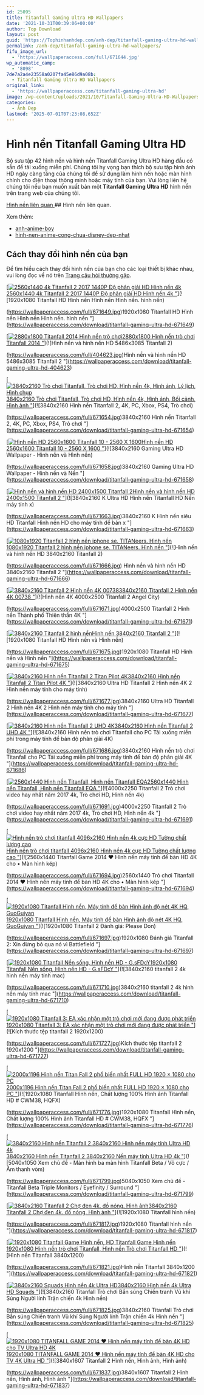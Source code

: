 ```yaml
---
id: 25095
title: Titanfall Gaming Ultra HD Wallpapers
date: '2021-10-31T00:39:06+00:00'
author: Top Download
layout: post
guid: 'https://Tophinhanhdep.com/anh-dep/titanfall-gaming-ultra-hd-wallpapers/'
permalink: /anh-dep/titanfall-gaming-ultra-hd-wallpapers/
fifu_image_url:
  - 'https://wallpaperaccess.com/full/671644.jpg'
wp_automatic_camp:
  - '8098'
7de7a2a4e23558a0207fa45e86d9a08b:
  - Titanfall Gaming Ultra HD Wallpapers
original_link:
  - 'https://wallpaperaccess.com/titanfall-gaming-ultra-hd'
image: /wp-content/uploads/2021/10/Titanfall-Gaming-Ultra-HD-Wallpapers.jpg
categories:
  - Ảnh Đẹp
lastmod: '2025-07-01T07:23:08.652Z'
---
```

# Hình nền Titanfall Gaming Ultra HD

Bộ sưu tập 42 hình nền và hình nền Titanfall Gaming Ultra HD hàng đầu có sẵn để tải xuống miễn phí. Chúng tôi hy vọng bạn thích bộ sưu tập hình ảnh HD ngày càng tăng của chúng tôi để sử dụng làm hình nền hoặc màn hình chính cho điện thoại thông minh hoặc máy tính của bạn. Vui lòng liên hệ chúng tôi nếu bạn muốn xuất bản một **Titanfall Gaming Ultra HD** hình nền trên trang web của chúng tôi.

[Hình nền liên quan ](#related) ## Hình nền liên quan.

   
 Xem thêm:

   
- [anh-anime-boy](https://tophinhanhdep.com/anh-anime/anh-anime-boy/)
- [hinh-nen-anime-cong-chua-disney-dep-nhat](https://tophinhanhdep.com/anh-anime/hinh-nen-anime-cong-chua-disney-dep-nhat/)

## Cách thay đổi hình nền của bạn

Để tìm hiểu cách thay đổi hình nền của bạn cho các loại thiết bị khác nhau, vui lòng đọc về nó trên [Trang câu hỏi thường gặp](https://tophinhanhdep.com/faq/).

  
[[![2560x1440 4k Titanfall 2 2017 1440P Độ phân giải HD Hình nền 4k](https://wallpaperaccess.com/full/671644.jpg)2560x1440 4k Titanfall 2 2017 1440P Độ phân giải HD Hình nền 4k "](https://wallpaperaccess.com/download/titanfall-gaming-ultra-hd-671644)](![1920x1080 Titanfall HD Hình nền Hình nền Hình nền.  hình nền)

(https://wallpaperaccess.com/full/671649.jpg)1920x1080 Titanfall HD Hình nền Hình nền Hình nền. hình nền "](https://wallpaperaccess.com/download/titanfall-gaming-ultra-hd-671649)

[[![2880x1800 Titanfall 2014 Hình nền trò chơi](https://wallpaperaccess.com/full/355196.jpg)2880x1800 Hình nền trò chơi Titanfall 2014 "](https://wallpaperaccess.com/download/titanfall-gaming-ultra-hd-355196)](![Hình nền và hình nền HD 5486x3085 Titanfall 2)

(https://wallpaperaccess.com/full/404623.jpg)Hình nền và hình nền HD 5486x3085 Titanfall 2 "](https://wallpaperaccess.com/download/titanfall-gaming-ultra-hd-404623)

[[![3840x2160 Trò chơi Titanfall, Trò chơi HD, Hình nền 4k, Hình ảnh, Lý lịch, Hình chụp](https://wallpaperaccess.com/full/671652.jpg)3840x2160 Trò chơi Titanfall, Trò chơi HD, Hình nền 4k, Hình ảnh, Bối cảnh, Hình ảnh "](https://wallpaperaccess.com/download/titanfall-gaming-ultra-hd-671652)](![3840x2160 Hình nền Titanfall 2, 4K, PC, Xbox, PS4, Trò chơi)

(https://wallpaperaccess.com/full/671654.jpg)3840x2160 Hình nền Titanfall 2, 4K, PC, Xbox, PS4, Trò chơi "](https://wallpaperaccess.com/download/titanfall-gaming-ultra-hd-671654)

[[![Hình nền HD 2560x1600 Titanfall 10 - 2560 X 1600](https://wallpaperaccess.com/full/671656.jpg)Hình nền HD 2560x1600 Titanfall 10 - 2560 X 1600 "](https://wallpaperaccess.com/download/titanfall-gaming-ultra-hd-671656)](![3840x2160 Gaming Ultra HD Wallpaper - Hình nền và Hình nền)

(https://wallpaperaccess.com/full/671658.jpg)3840x2160 Gaming Ultra HD Wallpaper - Hình nền và Nền "](https://wallpaperaccess.com/download/titanfall-gaming-ultra-hd-671658)

[[![Hình nền và hình nền HD 2400x1500 Titanfall 2](https://wallpaperaccess.com/full/671661.jpg)Hình nền và hình nền HD 2400x1500 Titanfall 2 "](https://wallpaperaccess.com/download/titanfall-gaming-ultra-hd-671661)](![3840x2160 K Ultra HD Hình nền Titanfall HD Nền máy tính x)

(https://wallpaperaccess.com/full/671663.jpg)3840x2160 K Hình nền siêu HD Titanfall Hình nền HD cho máy tính để bàn x "](https://wallpaperaccess.com/download/titanfall-gaming-ultra-hd-671663)

[[![1080x1920 Titanfall 2 hình nền iphone se.  TITANeers.  Hình nền](https://wallpaperaccess.com/full/671665.jpg)1080x1920 Titanfall 2 hình nền iphone se. TITANeers. Hình nền "](https://wallpaperaccess.com/download/titanfall-gaming-ultra-hd-671665)](![Hình nền và hình nền HD 3840x2160 Titanfall 2)

(https://wallpaperaccess.com/full/671666.jpg) Hình nền và hình nền HD 3840x2160 Titanfall 2 "](https://wallpaperaccess.com/download/titanfall-gaming-ultra-hd-671666)

[[![3840x2160 Titanfall 2 Hình nền 4K 00738](https://wallpaperaccess.com/full/671668.jpg)3840x2160 Titanfall 2 Hình nền 4K 00738 "](https://wallpaperaccess.com/download/titanfall-gaming-ultra-hd-671668)](![Hình nền 4K 4000x2500 Titanfall 2 Angel City)

(https://wallpaperaccess.com/full/671671.jpg)4000x2500 Titanfall 2 Hình nền Thành phố Thiên thần 4K "](https://wallpaperaccess.com/download/titanfall-gaming-ultra-hd-671671)

[[![3840x2160 Titanfall 2 hình nền](https://wallpaperaccess.com/full/671672.jpg)Hình nền 3840x2160 Titanfall 2 "](https://wallpaperaccess.com/download/titanfall-gaming-ultra-hd-671672)](![1920x1080 Titanfall HD Hình nền và Hình nền)

(https://wallpaperaccess.com/full/671675.jpg)1920x1080 Titanfall HD Hình nền và Hình nền "](https://wallpaperaccess.com/download/titanfall-gaming-ultra-hd-671675)

[[![3840x2160 Hình nền Titanfall 2 Titan Pilot 4K](https://wallpaperaccess.com/full/671676.jpg)3840x2160 Hình nền Titanfall 2 Titan Pilot 4K "](https://wallpaperaccess.com/download/titanfall-gaming-ultra-hd-671676)](![3840x2160 Ultra HD Titanfall 2 Hình nền 4K 2 Hình nền máy tính cho máy tính)

(https://wallpaperaccess.com/full/671677.jpg)3840x2160 Ultra HD Titanfall 2 Hình nền 4K 2 Hình nền máy tính cho máy tính "](https://wallpaperaccess.com/download/titanfall-gaming-ultra-hd-671677)

[[![3840x2160 Hình nền Titanfall 2 UHD 4K](https://wallpaperaccess.com/full/671683.jpg)3840x2160 Hình nền Titanfall 2 UHD 4K "](https://wallpaperaccess.com/download/titanfall-gaming-ultra-hd-671683)](![3840x2160 Hình nền trò chơi Titanfall cho PC Tải xuống miễn phí trong máy tính để bàn độ phân giải 4K)

(https://wallpaperaccess.com/full/671686.jpg)3840x2160 Hình nền trò chơi Titanfall cho PC Tải xuống miễn phí trong máy tính để bàn độ phân giải 4K "](https://wallpaperaccess.com/download/titanfall-gaming-ultra-hd-671686)

[[![2560x1440 Hình nền Titanfall, Hình nền Titanfall EQA](https://wallpaperaccess.com/full/671690.jpg)2560x1440 Hình nền Titanfall, Hình nền Titanfall EQA "](https://wallpaperaccess.com/download/titanfall-gaming-ultra-hd-671690)](![4000x2250 Titanfall 2 Trò chơi video hay nhất năm 2017 4k, Trò chơi HD, Hình nền 4k)

(https://wallpaperaccess.com/full/671691.jpg)4000x2250 Titanfall 2 Trò chơi video hay nhất năm 2017 4k, Trò chơi HD, Hình nền 4k "](https://wallpaperaccess.com/download/titanfall-gaming-ultra-hd-671691)

[[![Hình nền trò chơi titanfall 4096x2160 Hình nền 4k cực HD Tường chất lượng cao](https://wallpaperaccess.com/full/49389.jpg)Hình nền trò chơi titanfall 4096x2160 Hình nền 4k cực HD Tường chất lượng cao "](https://wallpaperaccess.com/download/titanfall-gaming-ultra-hd-49389)](![2560x1440 Titanfall Game 2014 ❤ Hình nền máy tính để bàn HD 4K cho • Màn hình kép)

(https://wallpaperaccess.com/full/671694.jpg)2560x1440 Trò chơi Titanfall 2014 ❤ Hình nền máy tính để bàn HD 4K cho • Màn hình kép "](https://wallpaperaccess.com/download/titanfall-gaming-ultra-hd-671694)

[[![1920x1080 Titanfall Hình nền, Máy tính để bàn Hình ảnh độ nét 4K HQ, GuoGuiyan](https://wallpaperaccess.com/full/671695.jpg)1920x1080 Titanfall Hình nền, Máy tính để bàn Hình ảnh độ nét 4K HQ, GuoGuiyan "](https://wallpaperaccess.com/download/titanfall-gaming-ultra-hd-671695)](![1920x1080 Titanfall 2 Đánh giá: Please Don)

(https://wallpaperaccess.com/full/671697.jpg)1920x1080 Đánh giá Titanfall 2: Xin đừng bỏ qua nó vì Battlefield "](https://wallpaperaccess.com/download/titanfall-gaming-ultra-hd-671697)

[[![1920x1080 Titanfall Nền sống, Hình nền HD - G.sFDcY](https://wallpaperaccess.com/full/671701.jpg)1920x1080 Titanfall Nền sống, Hình nền HD - G.sFDcY "](https://wallpaperaccess.com/download/titanfall-gaming-ultra-hd-671701)](![3840x2160 titanfall 2 4k hình nền máy tính mac)

(https://wallpaperaccess.com/full/671710.jpg)3840x2160 titanfall 2 4k hình nền máy tính mac "](https://wallpaperaccess.com/download/titanfall-gaming-ultra-hd-671710)

[[![1920x1080 Titanfall 3: EA xác nhận một trò chơi mới đang được phát triển](https://wallpaperaccess.com/full/671719.jpg)1920x1080 Titanfall 3: EA xác nhận một trò chơi mới đang được phát triển "](https://wallpaperaccess.com/download/titanfall-gaming-ultra-hd-671719)](![Kích thước tệp titanfall 2 1920x1200)

(https://wallpaperaccess.com/full/671727.jpg)Kích thước tệp titanfall 2 1920x1200 "](https://wallpaperaccess.com/download/titanfall-gaming-ultra-hd-671727)

[[![2000x1196 Hình nền Titan Fall 2 phổ biến nhất FULL HD 1920 × 1080 cho PC](https://wallpaperaccess.com/full/671753.jpg)2000x1196 Hình nền Titan Fall 2 phổ biến nhất FULL HD 1920 × 1080 cho PC "](https://wallpaperaccess.com/download/titanfall-gaming-ultra-hd-671753)](![1920x1080 Titanfall Hình nền, Chất lượng 100% Hình ảnh Titanfall HD # CWM38, HQFX)

(https://wallpaperaccess.com/full/671776.jpg)1920x1080 Titanfall Hình nền, Chất lượng 100% Hình ảnh Titanfall HD # CWM38, HQFX "](https://wallpaperaccess.com/download/titanfall-gaming-ultra-hd-671776)

[[![3840x2160 Hình nền Titanfall 2 3840x2160 Hình nền máy tính Ultra HD 4k](https://wallpaperaccess.com/full/671779.jpg)3840x2160 Hình nền Titanfall 2 3840x2160 Nền máy tính Ultra HD 4k "](https://wallpaperaccess.com/download/titanfall-gaming-ultra-hd-671779)](![5040x1050 Xem chủ đề - Màn hình ba màn hình Titanfall Beta / Vô cực / Âm thanh vòm)

(https://wallpaperaccess.com/full/671799.jpg)5040x1050 Xem chủ đề - Titanfall Beta Triple Monitors / Eyefinity / Surround "](https://wallpaperaccess.com/download/titanfall-gaming-ultra-hd-671799)

[[![3840x2160 Titanfall 2 Chợ đen 4k.  đồ nóng.  Hình ảnh](https://wallpaperaccess.com/full/671810.jpg)3840x2160 Titanfall 2 Chợ đen 4k. đồ nóng. Hình ảnh "](https://wallpaperaccess.com/download/titanfall-gaming-ultra-hd-671810)](![1920x1080 Titanfall hình nền)

(https://wallpaperaccess.com/full/671817.jpg)1920x1080 Titanfall hình nền "](https://wallpaperaccess.com/download/titanfall-gaming-ultra-hd-671817)

[[![1920x1080 Titanfall Game Hình nền, HD Titanfall Game Hình nền](https://wallpaperaccess.com/full/671819.jpg)1920x1080 Hình nền trò chơi Titanfall, Hình nền Trò chơi Titanfall HD "](https://wallpaperaccess.com/download/titanfall-gaming-ultra-hd-671819)](![Hình nền Titanfall 3840x1200)

(https://wallpaperaccess.com/full/671821.jpg)Hình nền Titanfall 3840x1200 "](https://wallpaperaccess.com/download/titanfall-gaming-ultra-hd-671821)

[[![3840x2160 Squads Hình nền 4k Ultra HD](https://wallpaperaccess.com/full/671823.jpg)3840x2160 Hình nền 4k Ultra HD Squads "](https://wallpaperaccess.com/download/titanfall-gaming-ultra-hd-671823)](![3840x2160 Titanfall Trò chơi Bắn súng Chiến tranh Vũ khí Súng Người lính Trận chiến 4k Hình nền)

(https://wallpaperaccess.com/full/671825.jpg)3840x2160 Titanfall Trò chơi Bắn súng Chiến tranh Vũ khí Súng Người lính Trận chiến 4k Hình nền "](https://wallpaperaccess.com/download/titanfall-gaming-ultra-hd-671825)

[[![1920x1080 TITANFALL GAME 2014 ❤ Hình nền máy tính để bàn 4K HD cho TV Ultra HD 4K](https://wallpaperaccess.com/full/671831.jpg)1920x1080 TITANFALL GAME 2014 ❤ Hình nền máy tính để bàn 4K HD cho TV 4K Ultra HD "](https://wallpaperaccess.com/download/titanfall-gaming-ultra-hd-671831)](![3840x1607 Titanfall 2 Hình nền, Hình ảnh, Hình ảnh)

(https://wallpaperaccess.com/full/671837.jpg)3840x1607 Titanfall 2 Hình nền, Hình ảnh, Hình ảnh "](https://wallpaperaccess.com/download/titanfall-gaming-ultra-hd-671837)
